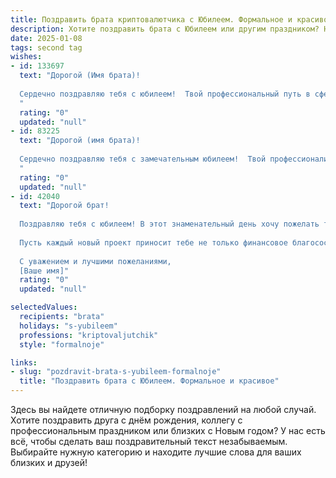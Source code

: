 ```yaml
---
title: Поздравить брата криптовалютчика с Юбилеем. Формальное и красивое
description: Хотите поздравить брата с Юбилеем или другим праздником? Наш ИИ создаст незабываемое поздравление, а вы обязательно выделитесь среди других.  
date: 2025-01-08
tags: second tag
wishes:
- id: 133697
  text: "Дорогой (Имя брата)!
  
  Сердечно поздравляю тебя с юбилеем!  Твой профессиональный путь в сфере криптовалют – это пример целеустремлённости и  глубокого понимания сложных финансовых механизмов. Желаю тебе дальнейших успехов в твоей карьере,  новых достижений и  непрерывного роста. Пусть удача сопутствует тебе во всех начинаниях, а  жизнь будет наполнена благополучием и радостью. С юбилеем!
  "
  rating: "0"
  updated: "null"
- id: 83225
  text: "Дорогой (имя брата)!
  
  Сердечно поздравляю тебя с замечательным юбилеем!  Твой профессионализм в сфере криптовалют вызывает восхищение,  а  достижения –  заслуженное уважение. Желаю тебе дальнейших успехов в твоей  динамичной и перспективной деятельности,  неиссякаемой энергии,  новых  интересных проектов и, конечно же, благополучия и крепкого здоровья!  Пусть  каждый  день  приносит  радость и удовлетворение от работы,  а  жизнь  будет  наполнена  счастьем и  яркими  впечатлениями! С юбилеем!
  "
  rating: "0"
  updated: "null"
- id: 42040
  text: "Дорогой брат!
  
  Поздравляю тебя с юбилеем! В этот знаменательный день хочу пожелать тебе неиссякаемой энергии, вдохновения и удачи в каждом начинании. Твоя работа в мире криптовалют — это не просто профессия, а настоящее искусство, требующее терпения и смекалки.
  
  Пусть каждый новый проект приносит тебе не только финансовое благосостояние, но и удовлетворение от достигнутых результатов. Желаю крепкого здоровья, гармонии в жизни и поддержки близких! Пусть твои мечты сбываются, а новые горизонты лишь подталкивают к новым вершинам.
  
  С уважением и лучшими пожеланиями,
  [Ваше имя]"
  rating: "0"
  updated: "null"

selectedValues:
  recipients: "brata"
  holidays: "s-yubileem"
  professions: "kriptovaljutchik"
  style: "formalnoje"

links:
- slug: "pozdravit-brata-s-yubileem-formalnoje"
  title: "Поздравить брата с Юбилеем. Формальное и красивое"
---
```


Здесь вы найдете отличную подборку поздравлений на любой случай.
Хотите поздравить друга с днём рождения, коллегу с профессиональным праздником или близких с Новым годом? У нас есть всё, чтобы сделать ваш поздравительный текст незабываемым. Выбирайте нужную категорию и находите лучшие слова для ваших близких и друзей!
